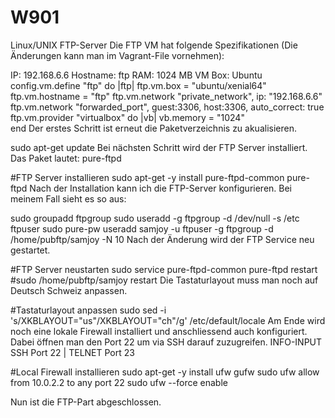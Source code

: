 # W901
Linux/UNIX
FTP-Server
Die FTP VM hat folgende Spezifikationen (Die Änderungen kann man im Vagrant-File vornehmen):

IP: 192.168.6.6
Hostname: ftp
RAM: 1024 MB
VM Box: Ubuntu
config.vm.define "ftp" do |ftp|
  ftp.vm.box = "ubuntu/xenial64"
  ftp.vm.hostname = "ftp"
  ftp.vm.network "private_network", ip: "192.168.6.6"
  ftp.vm.network "forwarded_port", guest:3306, host:3306, auto_correct: true
  ftp.vm.provider "virtualbox" do |vb|
	 vb.memory = "1024"  
end
Der erstes Schritt ist erneut die Paketverzeichnis zu akualisieren.


sudo apt-get update
Bei nächsten Schritt wird der FTP Server installiert. Das Paket lautet: pure-ftpd


#FTP Server installieren
sudo apt-get -y install pure-ftpd-common pure-ftpd
Nach der Installation kann ich die FTP-Server konfigurieren. Bei meinem Fall sieht es so aus:


sudo groupadd ftpgroup
sudo useradd -g ftpgroup -d /dev/null -s /etc ftpuser
sudo pure-pw useradd samjoy -u ftpuser -g ftpgroup -d /home/pubftp/samjoy -N 10
Nach der Änderung wird der FTP Service neu gestartet.


#FTP Server neustarten
sudo service pure-ftpd-common pure-ftpd restart
#sudo /home/pubftp/samjoy restart
Die Tastaturlayout muss man noch auf Deutsch Schweiz anpassen.


#Tastaturlayout anpassen
sudo sed -i 's/XKBLAYOUT="us"/XKBLAYOUT="ch"/g' /etc/default/locale
Am Ende wird noch eine lokale Firewall installiert und anschliessend auch konfiguriert. Dabei öffnen man den Port 22 um via SSH darauf zuzugreifen. INFO-INPUT SSH Port 22 | TELNET Port 23


#Local Firewall installieren
sudo apt-get -y install ufw gufw 
sudo ufw allow from 10.0.2.2 to any port 22
sudo ufw --force enable   


Nun ist die FTP-Part abgeschlossen.
